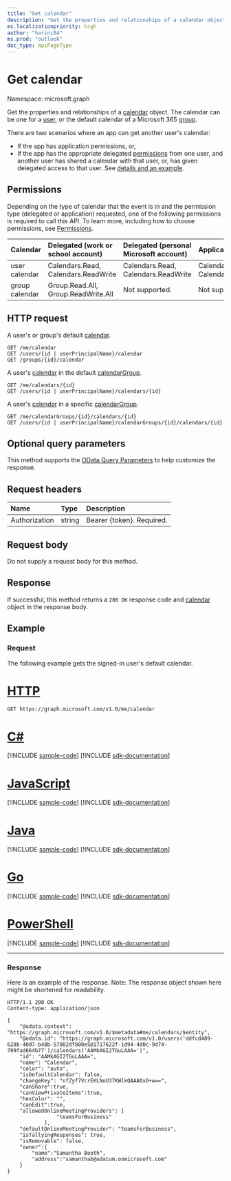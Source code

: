 ```yaml
---
title: "Get calendar"
description: "Get the properties and relationships of a calendar object. The calendar can be one for a user, "
ms.localizationpriority: high
author: "harini84"
ms.prod: "outlook"
doc_type: apiPageType
---
```


# Get calendar

Namespace: microsoft.graph

Get the properties and relationships of a [calendar](../resources/calendar.md) object. The calendar can be one for a [user](../resources/user.md), 
or the default calendar of a Microsoft 365 [group](../resources/group.md).

There are two scenarios where an app can get another user's calendar:

* If the app has application permissions, or,
* If the app has the appropriate delegated [permissions](#permissions) from one user, and another user has shared a calendar with that user, or, has given delegated access to that user. See [details and an example](/graph/outlook-get-shared-events-calendars).

## Permissions
Depending on the type of calendar that the event is in and the permission type (delegated or application) requested, one of the following permissions is required to call this API. To learn more, including how to choose permissions, see [Permissions](/graph/permissions-reference).

| Calendar | Delegated (work or school account) | Delegated (personal Microsoft account) | Application |
|:-----|:-----|:-----|:-----|
| user calendar | Calendars.Read, Calendars.ReadWrite | Calendars.Read, Calendars.ReadWrite | Calendars.Read, Calendars.ReadWrite |
| group calendar | Group.Read.All, Group.ReadWrite.All | Not supported. | Not supported. |


## HTTP request
<!-- { "blockType": "ignored" } -->
A user's or group's default [calendar](../resources/calendar.md).
```http
GET /me/calendar
GET /users/{id | userPrincipalName}/calendar
GET /groups/{id}/calendar
```
A user's [calendar](../resources/calendar.md) in the default [calendarGroup](../resources/calendargroup.md).
```http
GET /me/calendars/{id}
GET /users/{id | userPrincipalName}/calendars/{id}
```
A user's [calendar](../resources/calendar.md) in a specific [calendarGroup](../resources/calendargroup.md).
```http
GET /me/calendarGroups/{id}/calendars/{id}
GET /users/{id | userPrincipalName}/calendarGroups/{id}/calendars/{id}
```
## Optional query parameters
This method supports the [OData Query Parameters](/graph/query-parameters) to help customize the response.
## Request headers
| Name       | Type | Description|
|:-----------|:------|:----------|
| Authorization  | string  | Bearer {token}. Required. |

## Request body
Do not supply a request body for this method.

## Response

If successful, this method returns a `200 OK` response code and [calendar](../resources/calendar.md) object in the response body.
## Example
### Request
The following example gets the signed-in user's default calendar.

# [HTTP](#tab/http)
<!-- {
  "blockType": "request",
  "name": "get_calendar"
}-->
```msgraph-interactive
GET https://graph.microsoft.com/v1.0/me/calendar
```

# [C#](#tab/csharp)
[!INCLUDE [sample-code](../includes/snippets/csharp/get-calendar-csharp-snippets.md)]
[!INCLUDE [sdk-documentation](../includes/snippets/snippets-sdk-documentation-link.md)]

# [JavaScript](#tab/javascript)
[!INCLUDE [sample-code](../includes/snippets/javascript/get-calendar-javascript-snippets.md)]
[!INCLUDE [sdk-documentation](../includes/snippets/snippets-sdk-documentation-link.md)]

# [Java](#tab/java)
[!INCLUDE [sample-code](../includes/snippets/java/get-calendar-java-snippets.md)]
[!INCLUDE [sdk-documentation](../includes/snippets/snippets-sdk-documentation-link.md)]

# [Go](#tab/go)
[!INCLUDE [sample-code](../includes/snippets/go/get-calendar-go-snippets.md)]
[!INCLUDE [sdk-documentation](../includes/snippets/snippets-sdk-documentation-link.md)]

# [PowerShell](#tab/powershell)
[!INCLUDE [sample-code](../includes/snippets/powershell/get-calendar-powershell-snippets.md)]
[!INCLUDE [sdk-documentation](../includes/snippets/snippets-sdk-documentation-link.md)]

---

### Response
Here is an example of the response. Note: The response object shown here might be shortened for readability.
<!-- {
  "blockType": "response",
  "truncated": true,
  "@odata.type": "microsoft.graph.calendar"
} -->
```http
HTTP/1.1 200 OK
Content-type: application/json

{
    "@odata.context": "https://graph.microsoft.com/v1.0/$metadata#me/calendars/$entity",
    "@odata.id": "https://graph.microsoft.com/v1.0/users('ddfcd489-628b-40d7-b48b-57002df800e5@1717622f-1d94-4d0c-9d74-709fad664b77')/calendars('AAMkAGI2TGuLAAA=')",
    "id": "AAMkAGI2TGuLAAA=",
    "name": "Calendar",
    "color": "auto",
    "isDefaultCalendar": false,
    "changeKey": "nfZyf7VcrEKLNoU37KWlkQAAA0x0+w==",
    "canShare":true,
    "canViewPrivateItems":true,
    "hexColor": "",
    "canEdit":true,
    "allowedOnlineMeetingProviders": [
                "teamsForBusiness"
            ],
    "defaultOnlineMeetingProvider": "teamsForBusiness",
    "isTallyingResponses": true,
    "isRemovable": false,
    "owner":{
        "name":"Samantha Booth",
        "address":"samanthab@adatum.onmicrosoft.com"
    }
}
```

<!-- uuid: 8fcb5dbc-d5aa-4681-8e31-b001d5168d79
2015-10-25 14:57:30 UTC -->
<!-- {
  "type": "#page.annotation",
  "description": "Get calendar",
  "keywords": "",
  "section": "documentation",
  "tocPath": "",
  "suppressions": [
  ]
}-->
